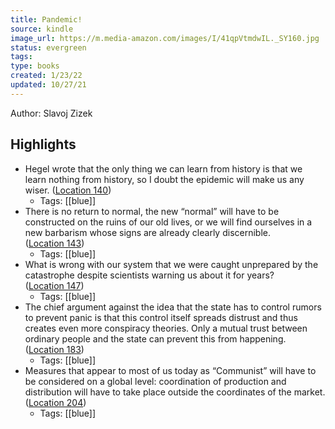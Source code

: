 ```yaml
---
title: Pandemic!
source: kindle
image_url: https://m.media-amazon.com/images/I/41qpVtmdwIL._SY160.jpg
status: evergreen
tags: 
type: books
created: 1/23/22
updated: 10/27/21
---
```


Author: Slavoj Zizek

## Highlights
- Hegel wrote that the only thing we can learn from history is that we learn nothing from history, so I doubt the epidemic will make us any wiser. ([Location 140](https://readwise.io/to_kindle?action=open&asin=B08922D1F6&location=140))
    - Tags: [[blue]] 
- There is no return to normal, the new “normal” will have to be constructed on the ruins of our old lives, or we will find ourselves in a new barbarism whose signs are already clearly discernible. ([Location 143](https://readwise.io/to_kindle?action=open&asin=B08922D1F6&location=143))
    - Tags: [[blue]] 
- What is wrong with our system that we were caught unprepared by the catastrophe despite scientists warning us about it for years? ([Location 147](https://readwise.io/to_kindle?action=open&asin=B08922D1F6&location=147))
    - Tags: [[blue]] 
- The chief argument against the idea that the state has to control rumors to prevent panic is that this control itself spreads distrust and thus creates even more conspiracy theories. Only a mutual trust between ordinary people and the state can prevent this from happening. ([Location 183](https://readwise.io/to_kindle?action=open&asin=B08922D1F6&location=183))
    - Tags: [[blue]] 
- Measures that appear to most of us today as “Communist” will have to be considered on a global level: coordination of production and distribution will have to take place outside the coordinates of the market. ([Location 204](https://readwise.io/to_kindle?action=open&asin=B08922D1F6&location=204))
    - Tags: [[blue]] 
